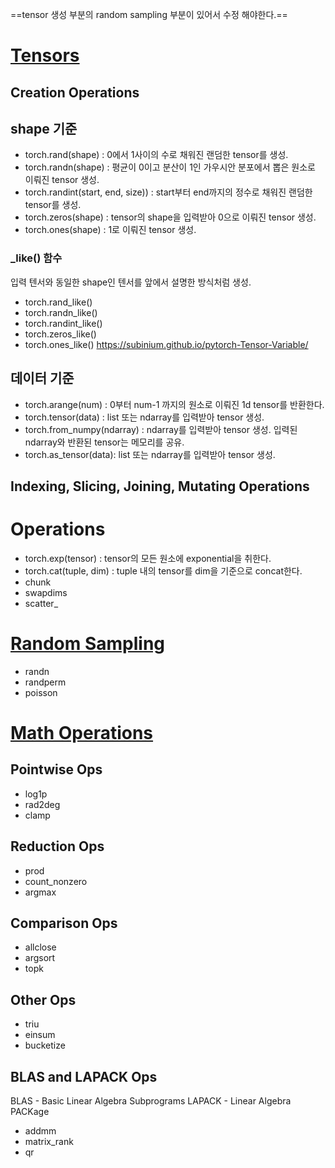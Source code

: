 ==tensor 생성 부분의 random sampling 부분이 있어서 수정 해야한다.==
# [Tensors](https://pytorch.org/docs/stable/torch.html#tensors)
## Creation Operations

## shape 기준
- torch.rand(shape) : 0에서 1사이의 수로 채워진 랜덤한 tensor를 생성.
- torch.randn(shape) : 평균이 0이고 분산이 1인 가우시안 분포에서 뽑은 원소로 이뤄진 tensor 생성.
- torch.randint(start, end, size)) : start부터 end까지의 정수로 채워진 랜덤한 tensor를 생성.
- torch.zeros(shape) : tensor의 shape을 입력받아 0으로 이뤄진 tensor 생성.
- torch.ones(shape) : 1로 이뤄진 tensor 생성.
### \_like() 함수
입력 텐서와 동일한 shape인 텐서를 앞에서 설명한 방식처럼 생성.
- torch.rand_like()
- torch.randn_like()
- torch.randint_like()
- torch.zeros_like()
- torch.ones_like()
https://subinium.github.io/pytorch-Tensor-Variable/

## 데이터 기준
- torch.arange(num) : 0부터 num-1 까지의 원소로 이뤄진 1d tensor를 반환한다.
- torch.tensor(data) : list 또는 ndarray를 입력받아 tensor 생성.
- torch.from_numpy(ndarray) : ndarray를 입력받아 tensor 생성. 입력된 ndarray와 반환된 tensor는 메모리를 공유.
- torch.as_tensor(data): list 또는 ndarray를 입력받아 tensor 생성.

## Indexing, Slicing, Joining, Mutating Operations

# Operations
- torch.exp(tensor) : tensor의 모든 원소에 exponential을 취한다.
- torch.cat(tuple, dim) : tuple 내의 tensor를 dim을 기준으로 concat한다.
- chunk
- swapdims
- scatter_

# [Random Sampling](https://pytorch.org/docs/stable/torch.html#random-sampling)

- randn
- randperm
- poisson

# [Math Operations](https://pytorch.org/docs/stable/torch.html#math-operations)
## Pointwise Ops
- log1p
- rad2deg
- clamp

## Reduction Ops

- prod
- count_nonzero
- argmax

## Comparison Ops

- allclose
- argsort
- topk

## Other Ops
- triu
- einsum
- bucketize

## BLAS and LAPACK Ops
BLAS - Basic Linear Algebra Subprograms
LAPACK - Linear Algebra PACKage

- addmm
- matrix_rank
- qr

